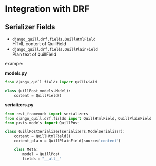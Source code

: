 # Integration with DRF

## Serializer Fields

- `django_quill.drf.fields.QuillHtmlField`  
  HTML content of QuillField
- `django_quill.drf.fields.QuillPlainField`  
  Plain text of QuillField

example:

**models.py**

```python
from django_quill.fields import QuillField

class QuillPost(models.Model):
    content = QuillField()
```

**serializers.py**

```python
from rest_framework import serializers
from django_quill.drf.fields import QuillHtmlField, QuillPlainField
from posts.models import QuillPost

class QuillPostSerializer(serializers.ModelSerializer):
    content = QuillHtmlField()
    content_plain = QuillPlainField(source='content')

    class Meta:
        model = QuillPost
        fields = "__all__"

```




